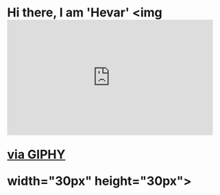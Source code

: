 
# Hi there, I am 'Hevar' <img <iframe src="https://giphy.com/embed/12Z3na4w70uNW" width="480" height="270" frameBorder="0" class="giphy-embed" allowFullScreen></iframe><p><a href="https://giphy.com/gifs/wolf-12Z3na4w70uNW">via GIPHY</a></p> width="30px" height="30px">
